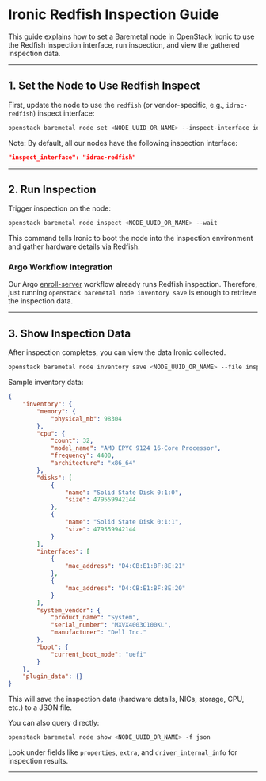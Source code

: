 # Ironic Redfish Inspection Guide

This guide explains how to set a Baremetal node in OpenStack Ironic to use the Redfish inspection interface, run inspection, and view the gathered inspection data.

---

## 1. Set the Node to Use Redfish Inspect

First, update the node to use the `redfish` (or vendor-specific, e.g., `idrac-redfish`) inspect interface:

```bash
openstack baremetal node set <NODE_UUID_OR_NAME> --inspect-interface idrac-redfish
```

Note: By default, all our nodes have the following inspection interface:

```json
"inspect_interface": "idrac-redfish"
```

---

## 2. Run Inspection

Trigger inspection on the node:

```bash
openstack baremetal node inspect <NODE_UUID_OR_NAME> --wait
```

This command tells Ironic to boot the node into the inspection environment and gather hardware details via Redfish.

### Argo Workflow Integration

Our Argo [enroll-server](https://github.com/rackerlabs/understack/blob/05b7fb1a8ab9efd3b2f6544b5c62874ed39a3de5/workflows/argo-events/workflowtemplates/enroll-server.yaml#L41) workflow already runs Redfish inspection.
Therefore, just running `openstack baremetal node inventory save` is enough to retrieve the inspection data.

---

## 3. Show Inspection Data

After inspection completes, you can view the data Ironic collected.

```bash
openstack baremetal node inventory save <NODE_UUID_OR_NAME> --file inspection-data.json
```

Sample inventory data:

```json
{
    "inventory": {
        "memory": {
            "physical_mb": 98304
        },
        "cpu": {
            "count": 32,
            "model_name": "AMD EPYC 9124 16-Core Processor",
            "frequency": 4400,
            "architecture": "x86_64"
        },
        "disks": [
            {
                "name": "Solid State Disk 0:1:0",
                "size": 479559942144
            },
            {
                "name": "Solid State Disk 0:1:1",
                "size": 479559942144
            }
        ],
        "interfaces": [
            {
                "mac_address": "D4:CB:E1:BF:8E:21"
            },
            {
                "mac_address": "D4:CB:E1:BF:8E:20"
            }
        ],
        "system_vendor": {
            "product_name": "System",
            "serial_number": "MXVX4003C100KL",
            "manufacturer": "Dell Inc."
        },
        "boot": {
            "current_boot_mode": "uefi"
        }
    },
    "plugin_data": {}
}
```

This will save the inspection data (hardware details, NICs, storage, CPU, etc.) to a JSON file.

You can also query directly:

```bash
openstack baremetal node show <NODE_UUID_OR_NAME> -f json
```

Look under fields like `properties`, `extra`, and `driver_internal_info` for inspection results.

---
